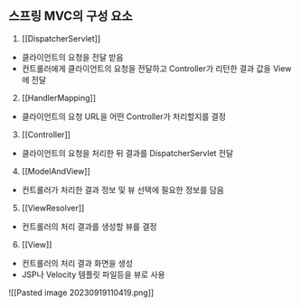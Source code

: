 ## 스프링 MVC의 구성 요소

1.  [[DispatcherServlet]]
- 클라이언트의 요청을 전달 받음
- 컨트롤러에게 클라이언트의 요청을 전달하고 Controller가 리턴한 결과 값을 View에 전달

2. [[HandlerMapping]]
- 클라이언트의 요청 URL을 어떤 Controller가 처리할지를 결정

3. [[Controller]]
- 클라이언트의 요청을 처리한 뒤 결과를 DispatcherServlet 전달

4. [[ModelAndView]]
- 컨트롤러가 처리한 결과 정보 및 뷰 선택에 필요한 정보를 담음

5. [[ViewResolver]]
- 컨트롤러의 처리 결과를 생성할 뷰를 결정

6. [[View]]
- 컨트롤러의 처리 결과 화면을 생성
- JSP나 Velocity 템플릿 파일등을 뷰로 사용

![[Pasted image 20230919110419.png]]

